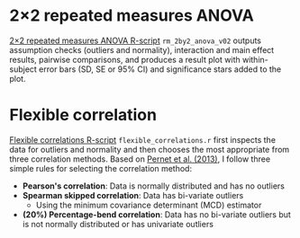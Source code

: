 # 2×2 repeated measures ANOVA
[2×2 repeated measures ANOVA R-script](https://github.com/dcdace/R_functions/tree/main/RM-2by2-ANOVA) `rm_2by2_anova_v02` outputs assumption checks (outliers and normality), interaction and main effect results, pairwise comparisons, and produces a result plot with within-subject error bars (SD, SE or 95% CI) and significance stars added to the plot.

# Flexible correlation
[Flexible correlations R-script](https://github.com/dcdace/R_functions/tree/main/flexible-correlations) `flexible_correlations.r` first inspects the data for outliers and normality and then chooses the most appropriate from three correlation methods. Based on [Pernet et al. (2013)](https://doi.org/10.3389/fpsyg.2012.00606 "Pernet, C. R., Wilcox, R. R., & Rousselet, G. A. (2013). Robust correlation analyses: false positive and power validation using a new open source matlab toolbox. Frontiers in psychology, 606."), I follow three simple rules for selecting the correlation method:
* **Pearson's correlation**: Data is normally distributed and has no outliers
* **Spearman skipped correlation**: Data has bi-variate outliers
    * Using the minimum covariance determinant (MCD) estimator
* **(20%) Percentage-bend correlation**: Data has no bi-variate outliers but is not normally distributed or has univariate outliers
